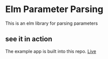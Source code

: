 # Elm Parameter Parsing

This is an elm library for parsing parameters

## see it in action

The example app is built into this repo.
[Live](http://jessitron.github.io/elm-param-parsing)

